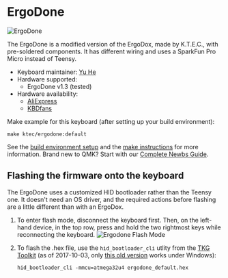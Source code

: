 # ErgoDone

![ErgoDone](https://i.imgur.com/QERsQGQ.jpg)

The ErgoDone is a modified version of the ErgoDox, made by K.T.E.C., with pre-soldered components. It has different wiring and uses a SparkFun Pro Micro instead of Teensy.

- Keyboard maintainer: [Yu He](http://github.com/yuhe00)
- Hardware supported: 
    - ErgoDone v1.3 (tested)
- Hardware availability:
    - [AliExpress](https://www.aliexpress.com/store/product/ergodone-Custom-Mechanical-Keyboard-TKG-TOOLS-PCB-programmed-Ergonomic-Keyboard-Kit-similar-with-infinity-ergodox/3034003_32830050940.html)
    - [KBDfans](https://kbdfans.myshopify.com/collections/pcb/products/ergodone-keyboard-pcb-1pcs-free-shipping)

Make example for this keyboard (after setting up your build environment):

    make ktec/ergodone:default

See the [build environment setup](https://docs.qmk.fm/#/getting_started_build_tools) and the [make instructions](https://docs.qmk.fm/#/getting_started_make_guide) for more information. Brand new to QMK? Start with our [Complete Newbs Guide](https://docs.qmk.fm/#/newbs).

## Flashing the firmware onto the keyboard

The ErgoDone uses a customized HID bootloader rather than the Teensy one. It doesn't need an OS driver, and the required actions before flashing are a little different than with an ErgoDox.

1. To enter flash mode, disconnect the keyboard first. Then, on the left-hand device, in the top row, press and hold the two rightmost keys while reconnecting the keyboard.
![Ergodone Flash Mode](https://i.imgur.com/sNivAnr.jpg)
2. To flash the .hex file, use the `hid_bootloader_cli` utlity from the [TKG Toolkit](https://github.com/kairyu/tkg-toolkit) (as of 2017-10-03, only [this old version](https://github.com/kairyu/tkg-toolkit/blob/b14c67ca8bc84c07e5fc6b2e01ae4002b808243a/windows/bin/hid_bootloader_cli.exe) works under Windows):

       hid_bootloader_cli -mmcu=atmega32u4 ergodone_default.hex
